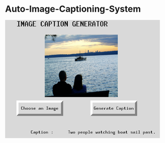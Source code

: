 # Auto-Image-Captioning-System


<img src="https://github.com/Saad096/Auto-Image-Captioning-System/blob/main/Screenshot%20from%202022-06-21%2012-14-39.png" alt="My cool logo"/>
